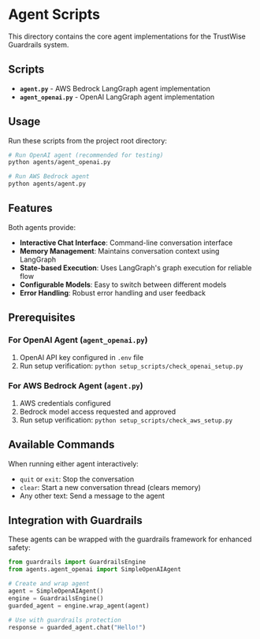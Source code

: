 # Agent Scripts

This directory contains the core agent implementations for the TrustWise Guardrails system.

## Scripts

- **`agent.py`** - AWS Bedrock LangGraph agent implementation
- **`agent_openai.py`** - OpenAI LangGraph agent implementation

## Usage

Run these scripts from the project root directory:

```bash
# Run OpenAI agent (recommended for testing)
python agents/agent_openai.py

# Run AWS Bedrock agent
python agents/agent.py
```

## Features

Both agents provide:
- **Interactive Chat Interface**: Command-line conversation interface
- **Memory Management**: Maintains conversation context using LangGraph
- **State-based Execution**: Uses LangGraph's graph execution for reliable flow
- **Configurable Models**: Easy to switch between different models
- **Error Handling**: Robust error handling and user feedback

## Prerequisites

### For OpenAI Agent (`agent_openai.py`)
1. OpenAI API key configured in `.env` file
2. Run setup verification: `python setup_scripts/check_openai_setup.py`

### For AWS Bedrock Agent (`agent.py`)
1. AWS credentials configured
2. Bedrock model access requested and approved
3. Run setup verification: `python setup_scripts/check_aws_setup.py`

## Available Commands

When running either agent interactively:
- `quit` or `exit`: Stop the conversation
- `clear`: Start a new conversation thread (clears memory)
- Any other text: Send a message to the agent

## Integration with Guardrails

These agents can be wrapped with the guardrails framework for enhanced safety:

```python
from guardrails import GuardrailsEngine
from agents.agent_openai import SimpleOpenAIAgent

# Create and wrap agent
agent = SimpleOpenAIAgent()
engine = GuardrailsEngine()
guarded_agent = engine.wrap_agent(agent)

# Use with guardrails protection
response = guarded_agent.chat("Hello!")
``` 
